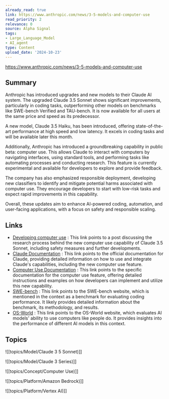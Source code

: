 ```yaml
---
already_read: true
link: https://www.anthropic.com/news/3-5-models-and-computer-use
read_priority: 2
relevance: 0
source: Alpha Signal
tags:
- Large_Language_Model
- AI_agent
type: Content
upload_date: '2024-10-23'
---
```


https://www.anthropic.com/news/3-5-models-and-computer-use
## Summary

Anthropic has introduced upgrades and new models to their Claude AI system. The upgraded Claude 3.5 Sonnet shows significant improvements, particularly in coding tasks, outperforming other models on benchmarks like SWE-bench Verified and TAU-bench. It is now available for all users at the same price and speed as its predecessor.

A new model, Claude 3.5 Haiku, has been introduced, offering state-of-the-art performance at high speed and low latency. It excels in coding tasks and will be available later this month.

Additionally, Anthropic has introduced a groundbreaking capability in public beta: computer use. This allows Claude to interact with computers by navigating interfaces, using standard tools, and performing tasks like automating processes and conducting research. This feature is currently experimental and available for developers to explore and provide feedback.

The company has also emphasized responsible deployment, developing new classifiers to identify and mitigate potential harms associated with computer use. They encourage developers to start with low-risk tasks and expect rapid improvements in this capability.

Overall, these updates aim to enhance AI-powered coding, automation, and user-facing applications, with a focus on safety and responsible scaling.
## Links

- [Developing computer use](https://www.anthropic.com/news/developing-computer-use) : This link points to a post discussing the research process behind the new computer use capability of Claude 3.5 Sonnet, including safety measures and further developments.
- [Claude Documentation](https://docs.anthropic.com/) : This link points to the official documentation for Claude, providing detailed information on how to use and integrate Claude's capabilities, including the new computer use feature.
- [Computer Use Documentation](https://docs.anthropic.com/en/docs/build-with-claude/computer-use) : This link points to the specific documentation for the computer use feature, offering detailed instructions and examples on how developers can implement and utilize this new capability.
- [SWE-bench](https://www.swebench.com/) : This link points to the SWE-bench website, which is mentioned in the context as a benchmark for evaluating coding performance. It likely provides detailed information about the benchmark, its methodology, and results.
- [OS-World](https://os-world.github.io/) : This link points to the OS-World website, which evaluates AI models' ability to use computers like people do. It provides insights into the performance of different AI models in this context.

## Topics

![[topics/Model/Claude 3 5 Sonnet)]]

![[topics/Model/Claude 3 Series)]]

![[topics/Concept/Computer Use)]]

![[topics/Platform/Amazon Bedrock)]]

![[topics/Platform/Vertex AI)]]